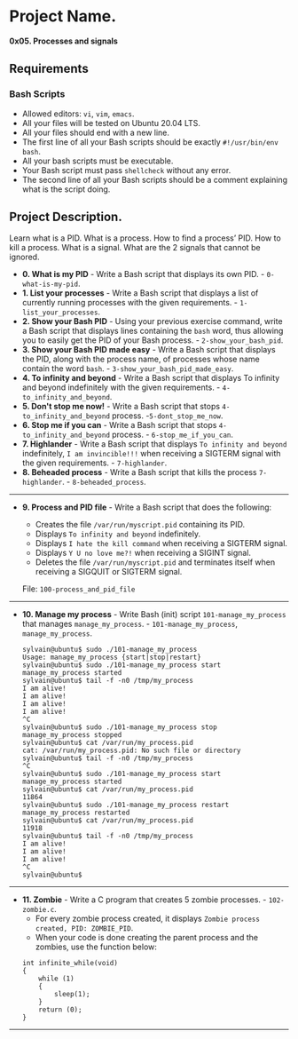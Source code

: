 # Project Name.
**0x05. Processes and signals**



##  Requirements

### Bash Scripts
*   Allowed editors: `vi`, `vim`, `emacs`.
*   All your files will be tested on Ubuntu 20.04 LTS.
*   All your files should end with a new line.
*   The first line of all your Bash scripts should be exactly `#!/usr/bin/env bash`.
*   All your bash scripts must be executable.
*   Your Bash script must pass `shellcheck` without any error.
*   The second line of all your Bash scripts should be a comment explaining what is the script doing.

## Project Description.
Learn what is a PID.
What is a process.
How to find a process’ PID.
How to kill a process.
What is a signal.
What are the 2 signals that cannot be ignored.


* **0. What is my PID** - Write a Bash script that displays its own PID. - `0-what-is-my-pid`.
* **1. List your processes** - Write a Bash script that displays a list of currently running processes with the given requirements. - `1-list_your_processes`.
* **2. Show your Bash PID** - Using your previous exercise command, write a Bash script that displays lines containing the `bash` word, thus allowing you to easily get the PID of your Bash process. - `2-show_your_bash_pid`.
* **3. Show your Bash PID made easy** - Write a Bash script that displays the PID, along with the process name, of processes whose name contain the word `bash`. - `3-show_your_bash_pid_made_easy`.
* **4. To infinity and beyond** - Write a Bash script that displays To infinity and beyond indefinitely with the given requirements. - `4-to_infinity_and_beyond`.
* **5. Don't stop me now!** - Write a Bash script that stops `4-to_infinity_and_beyond` process. -`5-dont_stop_me_now`.
* **6. Stop me if you can** - Write a Bash script that stops `4-to_infinity_and_beyond` process. - `6-stop_me_if_you_can`.
* **7. Highlander** - Write a Bash script that displays `To infinity and beyond` indefinitely, `I am invincible!!!` when receiving a SIGTERM signal with the given requirements. - `7-highlander`.
* **8. Beheaded process** - Write a Bash script that kills the process `7-highlander`. - `8-beheaded_process`.
---
* **9. Process and PID file** - Write a Bash script that does the following:

    *   Creates the file `/var/run/myscript.pid` containing its PID.
    *   Displays `To infinity and beyond` indefinitely.
    *   Displays `I hate the kill command` when receiving a SIGTERM signal.
    *   Displays `Y U no love me?!` when receiving a SIGINT signal.
    *   Deletes the file `/var/run/myscript.pid` and terminates itself when receiving a SIGQUIT or SIGTERM signal.

    File: `100-process_and_pid_file`
---
* **10. Manage my process** - Write Bash (init) script `101-manage_my_process` that manages `manage_my_process`. - `101-manage_my_process`, `manage_my_process`.
    ```
    sylvain@ubuntu$ sudo ./101-manage_my_process
    Usage: manage_my_process {start|stop|restart}
    sylvain@ubuntu$ sudo ./101-manage_my_process start
    manage_my_process started
    sylvain@ubuntu$ tail -f -n0 /tmp/my_process 
    I am alive!
    I am alive!
    I am alive!
    I am alive!
    ^C
    sylvain@ubuntu$ sudo ./101-manage_my_process stop
    manage_my_process stopped
    sylvain@ubuntu$ cat /var/run/my_process.pid 
    cat: /var/run/my_process.pid: No such file or directory
    sylvain@ubuntu$ tail -f -n0 /tmp/my_process 
    ^C
    sylvain@ubuntu$ sudo ./101-manage_my_process start
    manage_my_process started
    sylvain@ubuntu$ cat /var/run/my_process.pid 
    11864
    sylvain@ubuntu$ sudo ./101-manage_my_process restart
    manage_my_process restarted
    sylvain@ubuntu$ cat /var/run/my_process.pid 
    11918
    sylvain@ubuntu$ tail -f -n0 /tmp/my_process 
    I am alive!
    I am alive!
    I am alive!
    ^C
    sylvain@ubuntu$
    ```
---

* **11. Zombie** - Write a C program that creates 5 zombie processes. - `102-zombie.c`.
    *   For every zombie process created, it displays `Zombie process created, PID: ZOMBIE_PID`.
    *   When your code is done creating the parent process and the zombies, use the function below:
    ```
    int infinite_while(void)
    {
        while (1)
        {
            sleep(1);
        }
        return (0);
    }
    ```
---


